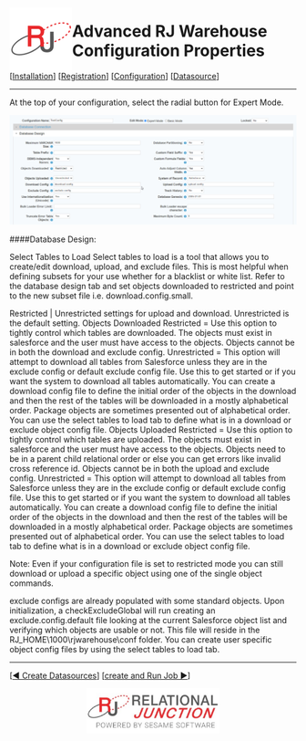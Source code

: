  <a href="http://www.sesamesoftware.com"><img align=left src="../images/RJOrbit110x110.png"></img></a>

# Advanced RJ Warehouse Configuration Properties

[[Installation](installguide.md)] [[Registration](RegistrationGuide.md)] [[Configuration](configurationGuide.md)] [[Datasource](DatasourceGuide.md)]

---

At the top of your configuration, select the radial button for Expert Mode.

![AdvancedConfigProps](../images/advconfigprop1.png)

####Database Design:

Select Tables to Load
Select tables to load is a tool that allows you to create/edit download, upload, and exclude files. This is most helpful when defining subsets for your use whether for a blacklist or white list. Refer to the database design tab and set objects downloaded to restricted and point to the new subset file i.e. download.config.small.

Restricted | Unrestricted settings for upload and download. Unrestricted is the default setting.
Objects Downloaded
Restricted = Use this option to tightly control which tables are downloaded. The objects must exist in salesforce and the user must have access to the objects. Objects cannot be in both the download and exclude config.
Unrestricted = This option will attempt to download all tables from Salesforce unless they are in the exclude config or default exclude config file. Use this to get started or if you want the system to download all tables automatically. You can create a download config file to define the initial order of the objects in the download and then the rest of the tables will be downloaded in a mostly alphabetical order. Package objects are sometimes presented out of alphabetical order.
You can use the select tables to load tab to define what is in a download or exclude object config file.
Objects Uploaded
Restricted = Use this option to tightly control which tables are uploaded. The objects must exist in salesforce and the user must have access to the objects. Objects need to be in a parent child relational order or else you can get errors like invalid cross reference id. Objects cannot be in both the upload and exclude config.
Unrestricted = This option will attempt to download all tables from Salesforce unless they are in the exclude config or default exclude config file. Use this to get started or if you want the system to download all tables automatically. You can create a download config file to define the initial order of the objects in the download and then the rest of the tables will be downloaded in a mostly alphabetical order. Package objects are sometimes presented out of alphabetical order.
You can use the select tables to load tab to define what is in a download or exclude object config file.

Note: Even if your configuration file is set to restricted mode you can still download or upload a specific object using one of the single object commands.

exclude configs are already populated with some standard objects.  Upon initialization, a checkExcludeGlobal will run creating an exclude.config.default file looking at the current Salesforce object list and verifying which objects are usable or not.  This file will reside in the RJ_HOME\1000\rjwarehouse\conf folder. You can create user specific object config files by using the select tables to load tab.





---

[[&#9664; Create Datasources](DatasourceGuide.md)] [[create and Run Job &#9654;](JobSetup.md)]

<p align="center" >  <a href="http://www.sesamesoftware.com"><img align=center src="../images/poweredBy.png" height="80px"></img></a> </p>